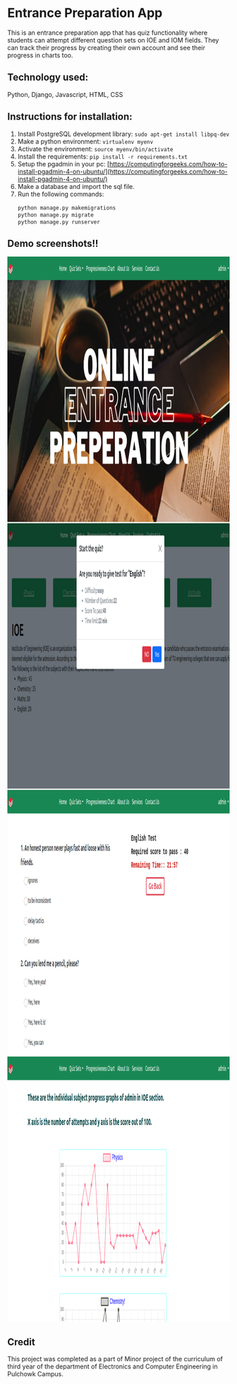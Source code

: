# Entrance Preparation App

This is an entrance preparation app that has quiz functionality where students can attempt different question sets on IOE and IOM fields.
They can track their progress by creating their own account and see their progress in charts too.

## Technology used:
Python, Django, Javascript, HTML, CSS

## Instructions for installation:
1. Install PostgreSQL development library: `sudo apt-get install libpq-dev`
2. Make a python environment: `virtualenv myenv`
3. Activate the environment: `source myenv/bin/activate`
4. Install the requirements: `pip install -r requirements.txt`
5. Setup the pgadmin in your pc: [https://computingforgeeks.com/how-to-install-pgadmin-4-on-ubuntu/](https://computingforgeeks.com/how-to-install-pgadmin-4-on-ubuntu/)
6. Make a database and import the sql file.
67. Run the following commands:
    ```
    python manage.py makemigrations
    python manage.py migrate
    python manage.py runserver
    ```

## Demo screenshots!!

<img src = "images/mainPage.png" width = "800" height = '600'><br>
<img src = "images/quizConfirm.png" width = "800" height = '600'><br>
<img src = "images/quiz.png" width = "800" height = '600'><br>
<img src = "images/progress.png" width = "800" height = '600'><br>


## Credit
This project was completed as a part of Minor project of the curriculum of third year of the department of Electronics and Computer Engineering in Pulchowk Campus.
